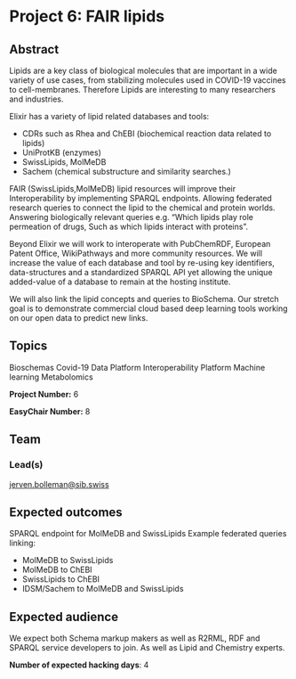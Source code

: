 # Project 6: FAIR lipids

## Abstract

Lipids are a key class of biological molecules that are important in a wide variety of use cases, from stabilizing molecules used in COVID-19 vaccines to cell-membranes. Therefore Lipids are interesting to many researchers and industries.

Elixir has a variety of lipid related databases and tools:
* CDRs such as Rhea and ChEBI (biochemical reaction data related to lipids)
* UniProtKB (enzymes)
* SwissLipids, MolMeDB
* Sachem (chemical substructure and similarity searches.)

FAIR (SwissLipids,MolMeDB) lipid resources will improve their Interoperability by implementing SPARQL endpoints. Allowing federated research queries to connect the lipid to the chemical and protein worlds. Answering biologically relevant queries e.g. “Which lipids play role permeation of drugs, Such as which lipids interact with proteins”.

Beyond Elixir we will work to interoperate with PubChemRDF, European Patent Office, WikiPathways and more community resources. We will increase the value of each database and tool by re-using key identifiers, data-structures and a standardized SPARQL API yet allowing the unique added-value of a database to remain at the hosting institute.

We will also link the lipid concepts and queries to BioSchema. Our stretch goal is to demonstrate commercial cloud based deep learning tools working on our open data to predict new links.

## Topics

Bioschemas
Covid-19
Data Platform
Interoperability Platform
Machine learning
Metabolomics

**Project Number:** 6



**EasyChair Number:** 8

## Team

### Lead(s)

jerven.bolleman@sib.swiss

## Expected outcomes

SPARQL endpoint for MolMeDB and SwissLipids
Example federated queries linking:
* MolMeDB to SwissLipids
* MolMeDB to ChEBI
* SwissLipids to ChEBI
* IDSM/Sachem to MolMeDB and SwissLipids

## Expected audience

We expect both Schema markup makers as well as R2RML, RDF and SPARQL service developers to join. As well as Lipid and Chemistry experts.

**Number of expected hacking days**: 4

